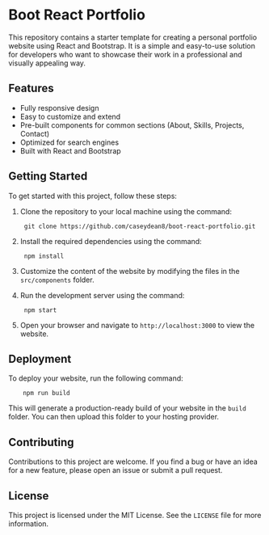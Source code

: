 # Boot React Portfolio

This repository contains a starter template for creating a personal portfolio website using React and Bootstrap. It is a simple and easy-to-use solution for developers who want to showcase their work in a professional and visually appealing way.

## Features

- Fully responsive design
- Easy to customize and extend
- Pre-built components for common sections (About, Skills, Projects, Contact)
- Optimized for search engines
- Built with React and Bootstrap

## Getting Started

To get started with this project, follow these steps:

1. Clone the repository to your local machine using the command:

        git clone https://github.com/caseydean8/boot-react-portfolio.git
        

2. Install the required dependencies using the command:

        npm install

3. Customize the content of the website by modifying the files in the `src/components` folder.

4. Run the development server using the command:

        npm start
        

5. Open your browser and navigate to `http://localhost:3000` to view the website.

## Deployment

To deploy your website, run the following command:

        npm run build
        

This will generate a production-ready build of your website in the `build` folder. You can then upload this folder to your hosting provider.

## Contributing

Contributions to this project are welcome. If you find a bug or have an idea for a new feature, please open an issue or submit a pull request.

## License

This project is licensed under the MIT License. See the `LICENSE` file for more information.
